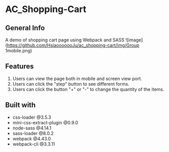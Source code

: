 # AC_Shopping-Cart

## General Info
A demo of shopping cart page using Webpack and SASS
![image](https://github.com/HsiaooooooJu/ac_shopping-cart/img/Group 1mobile.png)

## Features
1. Users can view the page both in mobile and screen view port. 
2. Users can click the "step" button to see different forms. 
3. Users can click the button "+" or "-" to change the quantity of the items. 

## Built with 
- css-loader @3.5.3
- mini-css-extract-plugin @0.9.0
- node-sass @4.14.1
- sass-loader @8.0.2
- webpack @4.43.0
- webpack-cli @3.3.11
